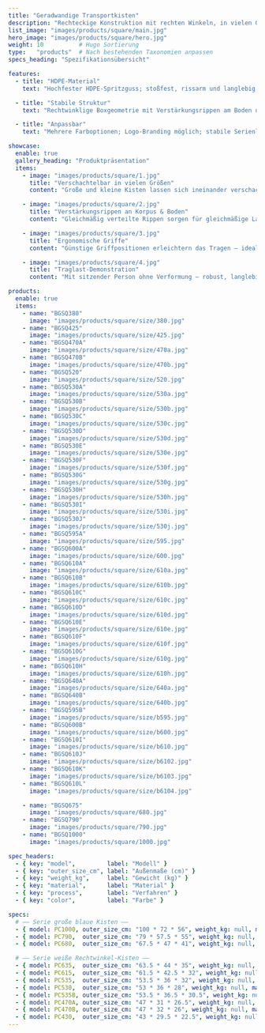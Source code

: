```yaml
---
title: "Geradwandige Transportkisten"
description: "Rechteckige Konstruktion mit rechten Winkeln, in vielen Größen erhältlich."
list_image: "images/products/square/main.jpg"
hero_image: "images/products/square/hero.jpg"
weight: 10          # Hugo Sortierung
type:   "products"  # Nach bestehenden Taxonomien anpassen
specs_heading: "Spezifikationsübersicht"

features:
  - title: "HDPE-Material"
    text: "Hochfester HDPE-Spritzguss; stoßfest, rissarm und langlebig im Dauereinsatz."

  - title: "Stabile Struktur"
    text: "Rechtwinklige Boxgeometrie mit Verstärkungsrippen am Boden und an den Seitenwänden für höhere Trag- und Stoßfestigkeit."

  - title: "Anpassbar"
    text: "Mehrere Farboptionen; Logo-Branding möglich; stabile Serienlieferung."

showcase:
  enable: true
  gallery_heading: "Produktpräsentation"
  items:
    - image: "images/products/square/1.jpg"
      title: "Verschachtelbar in vielen Größen"
      content: "Große und kleine Kisten lassen sich ineinander verschachteln, was das Leervolumen spürbar reduziert."

    - image: "images/products/square/2.jpg"
      title: "Verstärkungsrippen an Korpus & Boden"
      content: "Gleichmäßig verteilte Rippen sorgen für gleichmäßige Lastabtragung und bessere Druck-/Stoßfestigkeit."

    - image: "images/products/square/3.jpg"
      title: "Ergonomische Griffe"
      content: "Günstige Griffpositionen erleichtern das Tragen — ideal für hohe Umschlagfrequenzen und lange Distanzen."

    - image: "images/products/square/4.jpg"
      title: "Traglast-Demonstration"
      content: "Mit sitzender Person ohne Verformung — robust, langlebig und zuverlässig im Langzeiteinsatz."

products:
  enable: true
  items:
    - name: "BGSQ380"
      image: "images/products/square/size/380.jpg"
    - name: "BGSQ425"
      image: "images/products/square/size/425.jpg"
    - name: "BGSQ470A"
      image: "images/products/square/size/470a.jpg"
    - name: "BGSQ470B"
      image: "images/products/square/size/470b.jpg"
    - name: "BGSQ520"
      image: "images/products/square/size/520.jpg"
    - name: "BGSQ530A"
      image: "images/products/square/size/530a.jpg"
    - name: "BGSQ530B"
      image: "images/products/square/size/530b.jpg"
    - name: "BGSQ530C"
      image: "images/products/square/size/530c.jpg"
    - name: "BGSQ530D"
      image: "images/products/square/size/530d.jpg"
    - name: "BGSQ530E"
      image: "images/products/square/size/530e.jpg"
    - name: "BGSQ530F"
      image: "images/products/square/size/530f.jpg"
    - name: "BGSQ530G"
      image: "images/products/square/size/530g.jpg"
    - name: "BGSQ530H"
      image: "images/products/square/size/530h.jpg"
    - name: "BGSQ530I"
      image: "images/products/square/size/530i.jpg"
    - name: "BGSQ530J"
      image: "images/products/square/size/530j.jpg"
    - name: "BGSQ595A"
      image: "images/products/square/size/595.jpg"
    - name: "BGSQ600A"
      image: "images/products/square/size/600.jpg"
    - name: "BGSQ610A"
      image: "images/products/square/size/610a.jpg"
    - name: "BGSQ610B"
      image: "images/products/square/size/610b.jpg"
    - name: "BGSQ610C"
      image: "images/products/square/size/610c.jpg"
    - name: "BGSQ610D"
      image: "images/products/square/size/610d.jpg"
    - name: "BGSQ610E"
      image: "images/products/square/size/610e.jpg"
    - name: "BGSQ610F"
      image: "images/products/square/size/610f.jpg"
    - name: "BGSQ610G"
      image: "images/products/square/size/610g.jpg"
    - name: "BGSQ610H"
      image: "images/products/square/size/610h.jpg"
    - name: "BGSQ640A"
      image: "images/products/square/size/640a.jpg"
    - name: "BGSQ640B"
      image: "images/products/square/size/640b.jpg"
    - name: "BGSQ595B"
      image: "images/products/square/size/b595.jpg"
    - name: "BGSQ600B"
      image: "images/products/square/size/b600.jpg"
    - name: "BGSQ610I"
      image: "images/products/square/size/b610.jpg"
    - name: "BGSQ610J"
      image: "images/products/square/size/b6102.jpg"
    - name: "BGSQ610K"
      image: "images/products/square/size/b6103.jpg"
    - name: "BGSQ610L"
      image: "images/products/square/size/b6104.jpg"

    - name: "BGSQ675"
      image: "images/products/square/680.jpg"
    - name: "BGSQ790"
      image: "images/products/square/790.jpg"
    - name: "BGSQ1000"
      image: "images/products/square/1000.jpg"

spec_headers: 
  - { key: "model",         label: "Modell" }
  - { key: "outer_size_cm", label: "Außenmaße (cm)" }   
  - { key: "weight_kg",     label: "Gewicht (kg)" }
  - { key: "material",      label: "Material" }
  - { key: "process",       label: "Verfahren" }
  - { key: "color",         label: "Farbe" }

specs:
  # —— Serie große blaue Kisten ——
  - { model: PC1000, outer_size_cm: "100 * 72 * 56", weight_kg: null, material: HDPE, process: 注塑, color: "蓝" }  # 一米大筐，可配轮
  - { model: PC790,  outer_size_cm: "79 * 57.5 * 55", weight_kg: null, material: HDPE, process: 注塑, color: "蓝" }  # 755筐，可配轮
  - { model: PC680,  outer_size_cm: "67.5 * 47 * 41", weight_kg: null, material: HDPE, process: 注塑, color: "蓝/白" }

  # —— Serie weiße Rechtwinkel-Kisten ——
  - { model: PC635,  outer_size_cm: "63.5 * 44 * 35", weight_kg: null, material: HDPE, process: 注塑, color: "白" }
  - { model: PC615,  outer_size_cm: "61.5 * 42.5 * 32", weight_kg: null, material: HDPE, process: 注塑, color: "白" }
  - { model: PC535,  outer_size_cm: "53.5 * 36 * 32", weight_kg: null, material: HDPE, process: 注塑, color: "白" }
  - { model: PC530,  outer_size_cm: "53 * 36 * 28", weight_kg: null, material: HDPE, process: 注塑, color: "白" }
  - { model: PC535B, outer_size_cm: "53.5 * 36.5 * 30.5", weight_kg: null, material: HDPE, process: 注塑, color: "白" }
  - { model: PC470A, outer_size_cm: "47 * 31 * 26.5", weight_kg: null, material: HDPE, process: 注塑, color: "白" }
  - { model: PC470B, outer_size_cm: "47 * 32 * 26", weight_kg: null, material: HDPE, process: 注塑, color: "白" }
  - { model: PC430,  outer_size_cm: "43 * 29.5 * 22.5", weight_kg: null, material: HDPE, process: 注塑, color: "白" }
---
```

